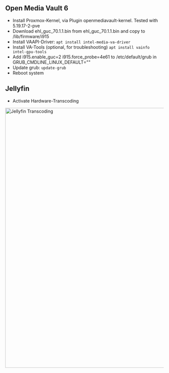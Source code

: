 
## Open Media Vault 6
- Install Proxmox-Kernel, via Plugin openmediavault-kernel. Tested with 5.19.17-2-pve
- Download ehl_guc_70.1.1.bin from ehl_guc_70.1.1.bin and copy to /lib/firmware/i915
- Install VAAPI-Driver: `apt install intel-media-va-driver`
- Install VA-Tools (optional, for troubleshooting) `apt install vainfo intel-gpu-tools`
- Add i915.enable_guc=2 i915.force_probe=4e61 to /etc/default/grub in GRUB_CMDLINE_LINUX_DEFAULT=""
- Update grub: `update-grub`
- Reboot system

## Jellyfin
- Activate Hardware-Transcoding
<img width="827" alt="Jellyfin Transcoding" src="https://user-images.githubusercontent.com/78471292/220912606-059ea87f-f051-485f-9050-ab0cd2815538.png">
